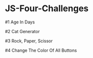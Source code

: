 # JS-Four-Challenges

#1 Age In Days

#2 Cat Generator

#3 Rock, Paper, Scissor

#4 Change The Color Of All Buttons
